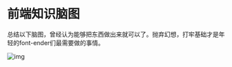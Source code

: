 # 前端知识脑图

总结以下脑图，曾经认为能够把东西做出来就可以了。抛弃幻想，打牢基础才是年轻的font-ender们最需要做的事情。

![img](https://gitee.com/PENG_YUE/myImg/raw/master/uPic/0Vf3Ok.png)
